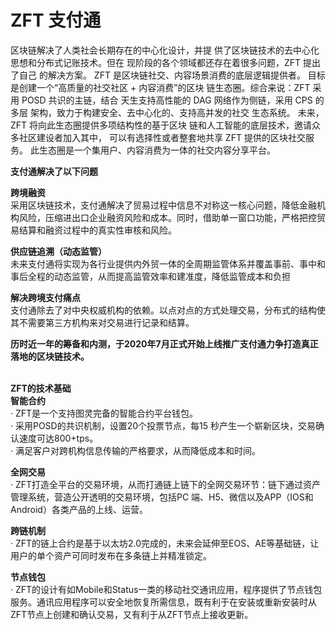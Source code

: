 # ZFT 支付通

区块链解决了人类社会长期存在的中心化设计，并提 供了区块链技术的去中心化思想和分布式记账技术。但在 现阶段的各个领域都还存在着很多问题，ZFT 提出了自己 的解决方案。 ZFT 是区块链社交、内容场景消费的底层逻辑提供者。 目标是创建一个“高质量的社交社区 + 内容消费”的区块 链生态圈。综合来说：ZFT 采用 POSD 共识的主链，结合 天生支持高性能的 DAG 网络作为侧链，采用 CPS 的多层 架构，致力于构建安全、去中心化的、支持高并发的社交 生态系统。 未来，ZFT 将向此生态圈提供多项结构性的基于区块 链和人工智能的底层技术，邀请众多社区建设者加入其中， 可以有选择性或者整套地共享 ZFT 提供的区块社交服务。 此生态圈是一个集用户、内容消费为一体的社交内容分享平台。

<b>支付通解决了以下问题</b><br>

<b>跨境融资</b><br>
采用区块链技术，支付通解决了贸易过程中信息不对称这一核心问题，降低金融机构风险，压缩进出口企业融资风险和成本。同时，借助单一窗口功能，严格把控贸易结算和融资过程中的真实性审核和风险。

<b>供应链追溯（动态监管）</b><br>
未来支付通将实现为各行业提供内外贸一体的全周期监管体系并覆盖事前、事中和事后全程的动态监管，从而提高监管效率和建准度，降低监管成本和负担

<b>解决跨境支付痛点</b><br>
支付通除去了对中央权威机构的依赖。以点对点的方式处理交易，分布式的结构使其不需要第三方机构来对交易进行记录和结算。

<b>历时近一年的筹备和内测，于2020年7月正式开始上线推广支付通力争打造真正落地的区块链技术。</b>
<br>
<br>

<b>ZFT的技术基础</b><br>
<b>智能合约</b><br>
· ZFT是一个支持图灵完备的智能合约平台钱包。<br>
· 采用POSD的共识机制，设置20个投票节点，每15 秒产生一个崭新区块，交易确认速度可达800+tps。<br>
· 满足客户对跨机构信息传输的严格要求，从而降低成本和时间。<br>

<b>全网交易</b><br>
· ZFT打造全平台的交易环境，从而打通链上链下的全网交易环节：链下通过资产管理系统，营造公开透明的交易环境，包括PC 端、H5、微信以及APP（IOS和Android）各类产品的上线、运营。

<b>跨链机制</b><br>
· ZFT的链上合约是基于以太坊2.0完成的，未来会延伸至EOS、AE等基础链，让用户的单个资产可同时发布在多条链上并精准锁定。

<b>节点钱包</b><br>
· ZFT的设计有如Mobile和Status一类的移动社交通讯应用，程序提供了节点钱包服务。通讯应用程序可以安全地恢复所需信息，既有利于在安装或重新安装时从ZFT节点上创建和确认交易，又有利于从ZFT节点上接收更新。

<b></b>
<b></b>
<b></b>
<b></b>
<b></b>

